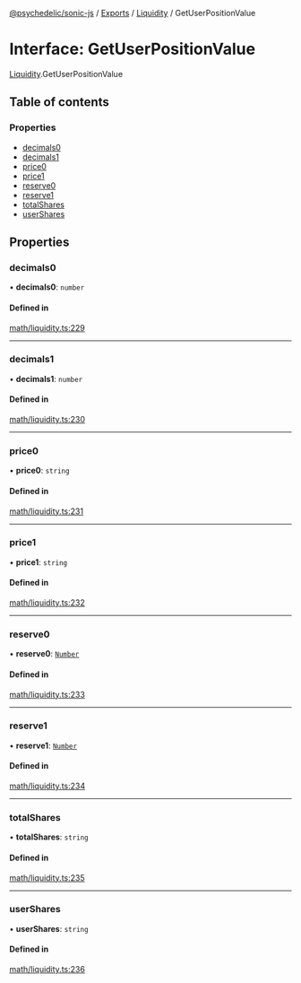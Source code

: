 [@psychedelic/sonic-js](../README.md) / [Exports](../modules.md) / [Liquidity](../modules/Liquidity.md) / GetUserPositionValue

# Interface: GetUserPositionValue

[Liquidity](../modules/Liquidity.md).GetUserPositionValue

## Table of contents

### Properties

- [decimals0](Liquidity.GetUserPositionValue.md#decimals0)
- [decimals1](Liquidity.GetUserPositionValue.md#decimals1)
- [price0](Liquidity.GetUserPositionValue.md#price0)
- [price1](Liquidity.GetUserPositionValue.md#price1)
- [reserve0](Liquidity.GetUserPositionValue.md#reserve0)
- [reserve1](Liquidity.GetUserPositionValue.md#reserve1)
- [totalShares](Liquidity.GetUserPositionValue.md#totalshares)
- [userShares](Liquidity.GetUserPositionValue.md#usershares)

## Properties

### decimals0

• **decimals0**: `number`

#### Defined in

[math/liquidity.ts:229](https://github.com/Psychedelic/sonic-js/blob/cfc7f22/src/math/liquidity.ts#L229)

___

### decimals1

• **decimals1**: `number`

#### Defined in

[math/liquidity.ts:230](https://github.com/Psychedelic/sonic-js/blob/cfc7f22/src/math/liquidity.ts#L230)

___

### price0

• **price0**: `string`

#### Defined in

[math/liquidity.ts:231](https://github.com/Psychedelic/sonic-js/blob/cfc7f22/src/math/liquidity.ts#L231)

___

### price1

• **price1**: `string`

#### Defined in

[math/liquidity.ts:232](https://github.com/Psychedelic/sonic-js/blob/cfc7f22/src/math/liquidity.ts#L232)

___

### reserve0

• **reserve0**: [`Number`](../modules/Types.md#number)

#### Defined in

[math/liquidity.ts:233](https://github.com/Psychedelic/sonic-js/blob/cfc7f22/src/math/liquidity.ts#L233)

___

### reserve1

• **reserve1**: [`Number`](../modules/Types.md#number)

#### Defined in

[math/liquidity.ts:234](https://github.com/Psychedelic/sonic-js/blob/cfc7f22/src/math/liquidity.ts#L234)

___

### totalShares

• **totalShares**: `string`

#### Defined in

[math/liquidity.ts:235](https://github.com/Psychedelic/sonic-js/blob/cfc7f22/src/math/liquidity.ts#L235)

___

### userShares

• **userShares**: `string`

#### Defined in

[math/liquidity.ts:236](https://github.com/Psychedelic/sonic-js/blob/cfc7f22/src/math/liquidity.ts#L236)
